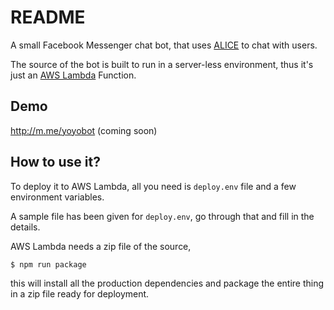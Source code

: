 # README

A small Facebook Messenger chat bot, that uses [ALICE](http://alice.pandorabots.com) to chat with users.

The source of the bot is built to run in a server-less environment, thus it's just an [AWS Lambda](http://docs.aws.amazon.com/lambda/latest/dg/welcome.html) Function.


## Demo
http://m.me/yoyobot (coming soon)

## How to use it?
To deploy it to AWS Lambda, all you need is `deploy.env` file and a few environment variables.

A sample file has been given for `deploy.env`, go through that and fill in the details.

AWS Lambda needs a zip file of the source,
```bash
$ npm run package
```
this will install all the production dependencies and package the entire thing in a zip file ready for deployment.
